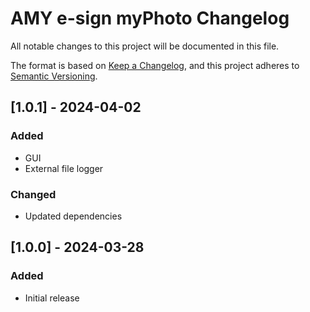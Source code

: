 # AMY e-sign myPhoto Changelog

All notable changes to this project will be documented in this file.

The format is based on [Keep a Changelog](https://keepachangelog.com/en/1.0.0/),
and this project adheres to [Semantic Versioning](https://semver.org/spec/v2.0.0.html).

## [1.0.1] - 2024-04-02

### Added

- GUI
- External file logger

### Changed

- Updated dependencies


## [1.0.0] - 2024-03-28

### Added

- Initial release
